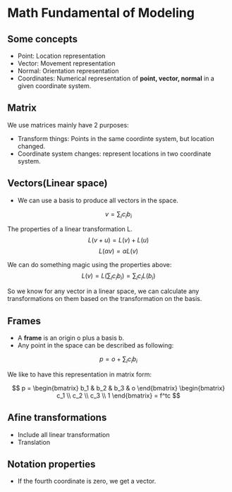 # Math Fundamental of Modeling

## Some concepts

- Point: Location representation
- Vector: Movement representation
- Normal: Orientation representation
- Coordinates: Numerical representation of **point, vector, normal** in a given coordinate system.

## Matrix

We use matrices mainly have 2 purposes:

- Transform things: Points in the same coordinte system, but location changed.
- Coordinate system changes: represent locations in two coordinate system.

## Vectors(Linear space)

- We can use a basis to produce all vectors in the space.

$$v = \sum_i{c_ib_i}$$

The properties of a linear transformation L.
$$L(v+u) = L(v) + L(u)$$
$$L(\alpha v) = \alpha L(v)$$

We can do something magic using the properties above:  
$$L(v) = L(\sum_i{c_ib_i}) = \sum_i{c_iL(b_i)}$$

So we know for any vector in a linear space, we can calculate any transformations on them based on the transformation on the basis.

## Frames

- A **frame** is an origin o plus a basis b.
- Any point in the space can be described as following:  

$$p = o + \sum_i{c_i b_i}$$

We like to have this representation in matrix form:  

$$
p = 
\begin{bmatrix}
b_1 & b_2 & b_3 & o
\end{bmatrix}
\begin{bmatrix}
c_1 \\ 
c_2 \\ 
c_3 \\
1
\end{bmatrix}
= f^tc
$$

## Afine transformations
- Include all linear transformation
- Translation

## Notation properties

- If the fourth coordinate is zero, we get a vector.


